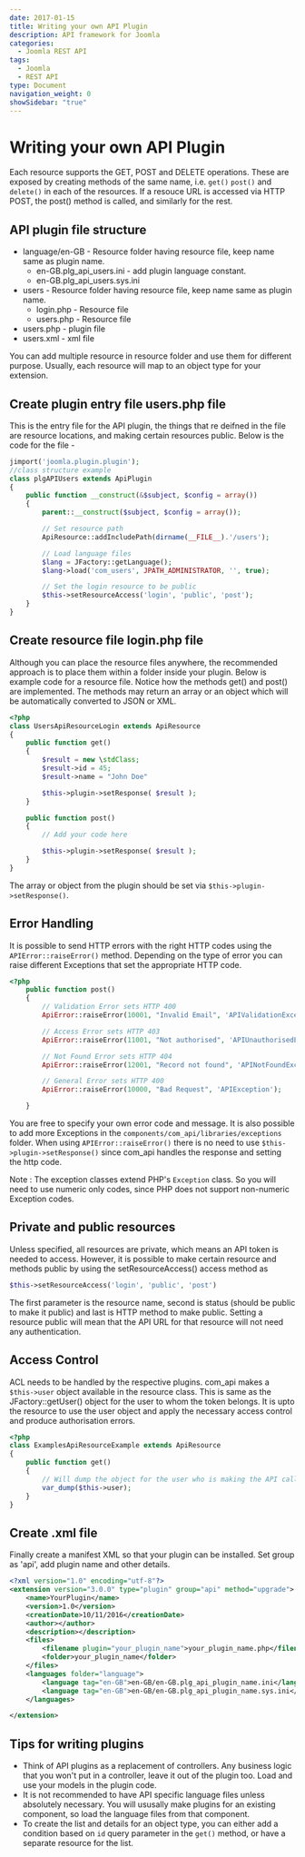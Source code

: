 ```yaml
---
date: 2017-01-15
title: Writing your own API Plugin
description: API framework for Joomla
categories:
  - Joomla REST API
tags:
  - Joomla
  - REST API
type: Document
navigation_weight: 0
showSidebar: "true"
---
```


# Writing your own API Plugin

Each resource supports the GET, POST and DELETE operations. These are exposed by creating methods of the same name, i.e. `get()` `post()` and `delete()` in each of the resources. If a resouce URL is accessed via HTTP POST, the post() method is called, and similarly for the rest.

## API plugin file structure
* language/en-GB - Resource folder having resource file, keep name same as plugin name.
	- en-GB.plg_api_users.ini - add plugin language constant.
	- en-GB.plg_api_users.sys.ini
* users - Resource folder having resource file, keep name same as plugin name.
	- login.php - Resource file
	- users.php - Resource file
* users.php - plugin file
* users.xml - xml file

You can add multiple resource in resource folder and use them for different purpose. Usually, each resource will map to an object type for your extension.

## Create plugin entry file users.php file
This is the entry file for the API plugin, the things that re deifned in the file are resource locations, and making certain resources public. Below is the code for the file -

```php
jimport('joomla.plugin.plugin');
//class structure example
class plgAPIUsers extends ApiPlugin
{
	public function __construct(&$subject, $config = array())
	{
		parent::__construct($subject, $config = array());

		// Set resource path
		ApiResource::addIncludePath(dirname(__FILE__).'/users');

		// Load language files
		$lang = JFactory::getLanguage();
		$lang->load('com_users', JPATH_ADMINISTRATOR, '', true);

		// Set the login resource to be public
		$this->setResourceAccess('login', 'public', 'post');
	}
}
```

## Create resource file login.php file
Although you can place the resource files anywhere, the recommended approach is to place them within a folder inside your plugin.  Below is example code for a resource file. Notice how the methods get() and post() are implemented. The methods may return an array or an object which will be automatically converted to JSON or XML.

```php
<?php
class UsersApiResourceLogin extends ApiResource
{
	public function get()
	{
        $result = new \stdClass;
        $result->id = 45;
        $result->name = "John Doe"

		$this->plugin->setResponse( $result );
	}

	public function post()
	{
		// Add your code here

		$this->plugin->setResponse( $result );
	}
}
```

The array or object from the plugin should be set via `$this->plugin->setResponse()`.

## Error Handling
It is possible to send HTTP errors with the right HTTP codes using the `APIError::raiseError()` method. Depending on the type of error you can raise different Exceptions that set the appropriate HTTP code.

```php
<?php
	public function post()
	{
		// Validation Error sets HTTP 400
		ApiError::raiseError(10001, "Invalid Email", 'APIValidationException');

		// Access Error sets HTTP 403
		ApiError::raiseError(11001, "Not authorised", 'APIUnauthorisedException');

		// Not Found Error sets HTTP 404
		ApiError::raiseError(12001, "Record not found", 'APINotFoundException');

		// General Error sets HTTP 400
		ApiError::raiseError(10000, "Bad Request", 'APIException');

	}
```

You are free to specify your own error code and message. It is also possible to add more Exceptions in the `components/com_api/libraries/exceptions` folder. When using `APIError::raiseError()` there is no need to use `$this->plugin->setResponse()` since com_api handles the response and setting the http code.

Note : The exception classes extend PHP's `Exception` class. So you will need to use numeric only codes, since PHP does not support non-numeric Exception codes.


## Private and public resources

Unless specified, all resources are private, which means an API token is needed to access. However, it is possible to make certain resource and methods public by using the setResourceAccess() access method as
```php
$this->setResourceAccess('login', 'public', 'post')
```

The first parameter is the resource name, second is status (should be public to make it public) and last is HTTP method to make public. Setting a resource public will mean that the API URL for that resource will not need any authentication.

## Access Control
ACL needs to be handled by the respective plugins. com_api makes a `$this->user` object available in the resource class. This is same as the JFactory::getUser() object for the user to whom the token belongs. It is upto the resource to use the user object and apply the necessary access control and produce authorisation errors.

```php
<?php
class ExamplesApiResourceExample extends ApiResource
{
	public function get()
	{
		// Will dump the object for the user who is making the API call
		var_dump($this->user);
	}
}
```

## Create .xml file
Finally create a manifest XML so that your plugin can be installed. Set group as 'api', add plugin name and other details.

```xml
<?xml version="1.0" encoding="utf-8"?>
<extension version="3.0.0" type="plugin" group="api" method="upgrade">
    <name>YourPlugin</name>
    <version>1.0</version>
    <creationDate>10/11/2016</creationDate>
    <author></author>
    <description></description>
    <files>
        <filename plugin="your_plugin_name">your_plugin_name.php</filename>
        <folder>your_plugin_name</folder>
    </files>
    <languages folder="language">
		<language tag="en-GB">en-GB/en-GB.plg_api_plugin_name.ini</language>
		<language tag="en-GB">en-GB/en-GB.plg_api_plugin_name.sys.ini</language>
	</languages>

</extension>
```

## Tips for writing plugins
- Think of API plugins as a replacement of controllers. Any business logic that you won't put in a controller, leave it out of the plugin too. Load and use your models in the plugin code.
- It is not recommended to have API specific language files unless absolutely necessary. You will ususally make plugins for an existing component, so load the language files from that component.
- To create the list and details for an object type, you can either add a condition based on `id` query parameter in the `get()` method, or have a separate resource for the list.
